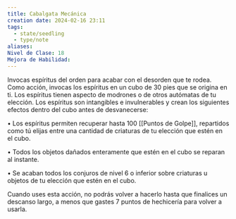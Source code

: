 ```yaml
---
title: Cabalgata Mecánica
creation date: 2024-02-16 23:11
tags:
  - state/seedling
  - type/note
aliases: 
Nivel de Clase: 18
Mejora de Habilidad:
---
```

Invocas espíritus del orden para acabar con el desorden que te rodea. Como acción, invocas los
espíritus en un cubo de 30 pies que se origina en ti. Los espíritus tienen aspecto de modrones o de otros autómatas de tu elección. Los espíritus son intangibles e invulnerables y crean los siguientes efectos dentro del cubo antes de desvanecerse:

• Los espíritus permiten recuperar hasta 100 [[Puntos de Golpe]], repartidos como tú elijas entre una
cantidad de criaturas de tu elección que estén en el cubo.

• Todos los objetos dañados enteramente que estén en el cubo se reparan al instante.

• Se acaban todos los conjuros de nivel 6 o inferior sobre criaturas u objetos de tu elección que
estén en el cubo.

Cuando uses esta acción, no podrás volver a hacerlo hasta que finalices un descanso largo, a menos que gastes 7 puntos de hechicería para volver a usarla.




